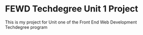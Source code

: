 # FEWD Techdegree Unit 1 Project
 This is my project for Unit one of the Front End Web Development Techdegree program
